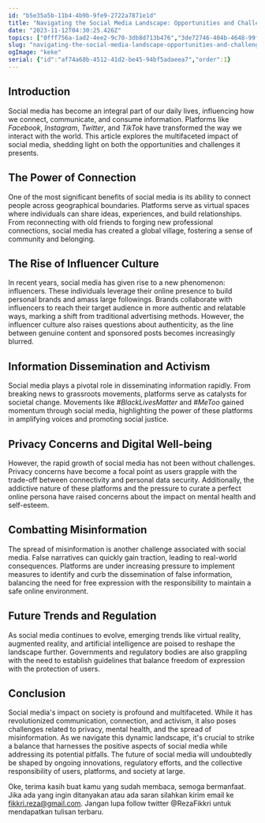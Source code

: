 ```yaml
---
id: "b5e35a5b-11b4-4b9b-9fe9-2722a7871e1d"
title: "Navigating the Social Media Landscape: Opportunities and Challenges"
date: "2023-11-12T04:30:25.426Z"
topics: ["0fff756a-1ad2-4ee2-9c70-3db8d713b476","3de72746-404b-4648-99f0-e1940c8fd7fd"]
slug: "navigating-the-social-media-landscape-opportunities-and-challenges"
ogImage: "keke"
serial: {"id":"af74a68b-4512-41d2-be45-94bf5adaeea7","order":1}
---
```


## Introduction

Social media has become an integral part of our daily lives, influencing how we connect, communicate, and consume information. Platforms like *Facebook*, *Instagram*, *Twitter*, and *TikTok* have transformed the way we interact with the world. This article explores the multifaceted impact of social media, shedding light on both the opportunities and challenges it presents.

## The Power of Connection

One of the most significant benefits of social media is its ability to connect people across geographical boundaries. Platforms serve as virtual spaces where individuals can share ideas, experiences, and build relationships. From reconnecting with old friends to forging new professional connections, social media has created a global village, fostering a sense of community and belonging.

## The Rise of Influencer Culture

In recent years, social media has given rise to a new phenomenon: influencers. These individuals leverage their online presence to build personal brands and amass large followings. Brands collaborate with influencers to reach their target audience in more authentic and relatable ways, marking a shift from traditional advertising methods. However, the influencer culture also raises questions about authenticity, as the line between genuine content and sponsored posts becomes increasingly blurred.

## Information Dissemination and Activism

Social media plays a pivotal role in disseminating information rapidly. From breaking news to grassroots movements, platforms serve as catalysts for societal change. Movements like *#BlackLivesMatter* and *#MeToo* gained momentum through social media, highlighting the power of these platforms in amplifying voices and promoting social justice.

## Privacy Concerns and Digital Well-being

However, the rapid growth of social media has not been without challenges. Privacy concerns have become a focal point as users grapple with the trade-off between connectivity and personal data security. Additionally, the addictive nature of these platforms and the pressure to curate a perfect online persona have raised concerns about the impact on mental health and self-esteem.

## Combatting Misinformation

The spread of misinformation is another challenge associated with social media. False narratives can quickly gain traction, leading to real-world consequences. Platforms are under increasing pressure to implement measures to identify and curb the dissemination of false information, balancing the need for free expression with the responsibility to maintain a safe online environment.

## Future Trends and Regulation

As social media continues to evolve, emerging trends like virtual reality, augmented reality, and artificial intelligence are poised to reshape the landscape further. Governments and regulatory bodies are also grappling with the need to establish guidelines that balance freedom of expression with the protection of users.

## Conclusion

Social media's impact on society is profound and multifaceted. While it has revolutionized communication, connection, and activism, it also poses challenges related to privacy, mental health, and the spread of misinformation. As we navigate this dynamic landscape, it's crucial to strike a balance that harnesses the positive aspects of social media while addressing its potential pitfalls. The future of social media will undoubtedly be shaped by ongoing innovations, regulatory efforts, and the collective responsibility of users, platforms, and society at large.

Oke, terima kasih buat kamu yang sudah membaca, semoga bermanfaat. Jika ada yang ingin ditanyakan atau ada saran silahkan kirim email ke fikkri.reza@gmail.com. Jangan lupa follow twitter @RezaFikkri untuk mendapatkan tulisan terbaru.
